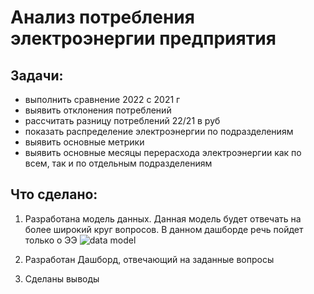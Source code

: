 # Анализ потребления электроэнергии предприятия
## Задачи:
  - выполнить сравнение 2022 с 2021 г
  - выявить отклонения потреблений
  - рассчитать разницу потреблений 22/21 в руб
  - показать распределение электроэнергии по подразделениям
  - выявить основные метрики
  - выявить основные месяцы перерасхода электроэнергии как по всем, так и по отдельным подразделениям

## Что сделано:

1. Разработана модель данных. Данная модель будет отвечать на более широкий  круг вопросов. В данном дашборде речь пойдет только о ЭЭ
![data model](https://user-images.githubusercontent.com/96660385/182109935-c3a507d4-66dc-4e7f-b380-c28d2b3b3078.png)

2. Разработан Дашборд, отвечающий на заданные вопросы


3. Сделаны выводы

